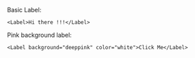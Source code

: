 Basic Label:

    <Label>Hi there !!!</Label>

Pink background label:

    <Label background="deeppink" color="white">Click Me</Label>
